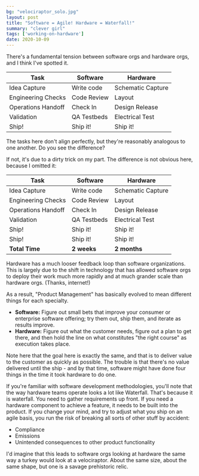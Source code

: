 ```yaml
---
bg: "velociraptor_solo.jpg"
layout: post
title: "Software = Agile! Hardware = Waterfall!"
summary: "clever girl"
tags: ['working-on-hardware']
date: 2020-10-09
---
```


There's a fundamental tension between software orgs and hardware orgs, and I think I've spotted it. 

|Task               |Software    |Hardware          |
|-------------------|------------|------------------|
|Idea Capture       |Write code  |Schematic Capture |
|Engineering Checks |Code Review |Layout            |
|Operations Handoff |Check In    |Design Release    |
|Validation         |QA Testbeds |Electrical Test   |
|Ship!              |Ship it!    |Ship it!          |

The tasks here don't align perfectly, but they're reasonably analogous to one another. Do you see the difference?

If not, it's due to a dirty trick on my part. The difference is not obvious here, because I omitted it: 

|Task               |Software    |Hardware          |
|-------------------|------------|------------------|
|Idea Capture       |Write code  |Schematic Capture |
|Engineering Checks |Code Review |Layout            |
|Operations Handoff |Check In    |Design Release    |
|Validation         |QA Testbeds |Electrical Test   |
|Ship!              |Ship it!    |Ship it!          |
|Ship!              |Ship it!    |Ship it!          |
|**Total Time**     |**2 weeks** |**2 months**      |

Hardware has a much looser feedback loop than software organizations. This is largely due to the shift in technology that has allowed software orgs to deploy their work much more rapidly and at much grander scale than hardware orgs. (Thanks, internet!) 

As a result, "Product Management" has basically evolved to mean different things for each specialty.

- **Software:** Figure out small bets that improve your consumer or enterprise software offering; try them out, ship them, and iterate as results improve. 
- **Hardware:** Figure out what the customer needs, figure out a plan to get there, and then hold the line on what constitutes "the right course" as execution takes place.  

Note here that the goal here is exactly the same, and that is to deliver value to the customer as quickly as possible. The trouble is that there's no value delivered until the ship - and by that time, software might have done four things in the time it took hardware to do one. 

If you're familiar with software development methodologies, you'll note that the way hardware teams operate looks a lot like Waterfall. That's because it is waterfall. You need to gather requirements up front. If you need a hardware component to achieve a feature, it needs to be built into the product. If you change your mind, and try to adjust what you ship on an agile basis, you run the risk of breaking all sorts of other stuff by accident:

* Compliance
* Emissions
* Unintended consequences to other product functionality

I'd imagine that this leads to software orgs looking at hardware the same way a turkey would look at a velociraptor. About the same size, about the same shape, but one is a savage prehistoric relic. 